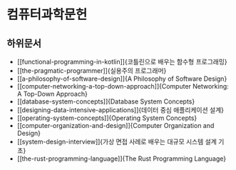 # 컴퓨터과학문헌

## 하위문서

* [[functional-programming-in-kotlin]]{코틀린으로 배우는 함수형 프로그래밍}
* [[the-pragmatic-programmer]]{실용주의 프로그래머}
* [[a-philosophy-of-software-design]]{A Philosophy of Software Design}
* [[computer-networking-a-top-down-approach]]{Computer Networking: A Top-Down Approach}
* [[database-system-concepts]]{Database System Concepts}
* [[designing-data-intensive-applications]]{데이터 중심 애플리케이션 설계}
* [[operating-system-concepts]]{Operating System Concepts}
* [[computer-organization-and-design]]{Computer Organization and Design}
* [[system-design-interview]]{가상 면접 사례로 배우는 대규모 시스템 설계 기초}
* [[the-rust-programming-language]]{The Rust Programming Language}
